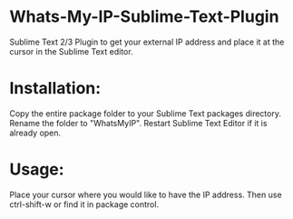 Whats-My-IP-Sublime-Text-Plugin
===============================

Sublime Text 2/3 Plugin to get your external IP address and place it at the cursor in the Sublime Text editor.

Installation:
=============

Copy the entire package folder to your Sublime Text packages directory. Rename the folder to "WhatsMyIP". Restart Sublime Text Editor if it is already open.

Usage:
======
Place your cursor where you would like to have the IP address.
Then use ctrl-shift-w or find it in package control.

